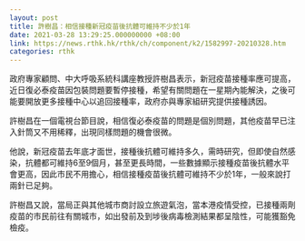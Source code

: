 ```yaml
---
layout: post
title: 許樹昌：相信接種新冠疫苗後抗體可維持不少於1年
date: 2021-03-28 13:29:25.000000000 +08:00
link: https://news.rthk.hk/rthk/ch/component/k2/1582997-20210328.htm
categories: rthk
---
```


政府專家顧問、中大呼吸系統科講座教授許樹昌表示，新冠疫苗接種率應可提高，近日復必泰疫苗因包裝問題要暫停接種，希望有關問題在一星期內能解決，之後可能要開放更多接種中心以追回接種率，政府亦與專家組研究提供接種誘因。

許樹昌在一個電視台節目說，相信復必泰疫苗的問題是個別問題，其他疫苗早已注入針筒又不用稀釋，出現同樣問題的機會很微。

他說，新冠疫苗去年底才面世，接種後抗體可維持多久，需時研究，但即使自然感染，抗體都可維持6至9個月，甚至更長時間，一些數據顯示接種疫苗後抗體水平會更高，因此市民不用擔心，相信接種疫苗後抗體可維持不少於1年，一般來說打兩針已足夠。

許樹昌又說，當局正與其他城市商討設立旅遊氣泡，當本港疫情受控，已接種兩劑疫苗的市民前往有關城市，如出發前及到埗後病毒檢測結果都呈陰性，可能獲豁免檢疫。
